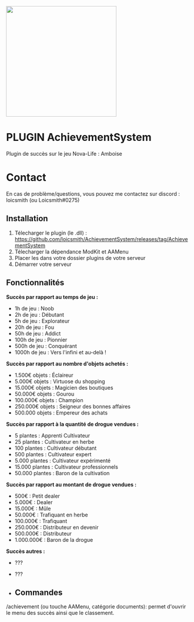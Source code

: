 <img src="https://i.imgur.com/9a7kkAA.png" width="300"/>

# PLUGIN AchievementSystem

Plugin de succès sur le jeu Nova-Life : Amboise

# Contact

En cas de problème/questions, vous pouvez me contactez sur discord : loicsmith (ou Loicsmith#0275)


## Installation
1. Télecharger le plugin (le .dll) : https://github.com/loicsmith/AchievementSystem/releases/tag/AchievementSystem
2. Télecharger la dépendance ModKit et AAMenu
3. Placer les dans votre dossier plugins de votre serveur
4. Démarrer votre serveur

## Fonctionnalités 
**__Succès par rapport au temps de jeu :__**

- 1h de jeu : Noob
- 2h de jeu : Débutant
- 5h de jeu : Explorateur
- 20h de jeu : Fou
- 50h de jeu : Addict
- 100h de jeu : Pionnier
- 500h de jeu : Conquérant
- 1000h de jeu : Vers l'infini et au-delà ! 

**__Succès par rapport au nombre d'objets achetés :__**

- 1.500€ objets : Éclaireur 
- 5.000€ objets : Virtuose du shopping
- 15.000€ objets : Magicien des boutiques
- 50.000€ objets : Gourou
- 100.000€ objets : Champion
- 250.000€ objets : Seigneur des bonnes affaires
- 500.000 objets : Empereur des achats

**__Succès par rapport à la quantité de drogue vendues :__**

- 5 plantes : Apprenti Cultivateur
- 25 plantes : Cultivateur en herbe
- 100 plantes : Cultivateur débutant
- 500 plantes : Cultivateur expert
- 5.000 plantes : Cultivateur expérimenté
- 15.000 plantes : Cultivateur professionnels
- 50.000 plantes : Baron de la cultivation

**__Succès par rapport au montant de drogue vendues :__**

- 500€ : Petit dealer
- 5.000€ : Dealer
- 15.000€ : Mûle
- 50.000€ :  Trafiquant en herbe
- 100.000€ : Trafiquant
- 250.000€ :  Distributeur en devenir
- 500.000€ : Distributeur
- 1.000.000€ : Baron de la drogue

**__Succès autres :__**

- ???
- ???

- ## Commandes

/achievement (ou touche AAMenu, catégorie documents): permet d'ouvrir le menu des succès ainsi que le classement.
